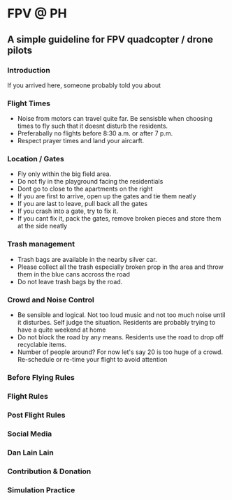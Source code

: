 # FPV @ PH
## A simple guideline for FPV quadcopter / drone pilots

### Introduction
If you arrived here, someone probably told you about 

### Flight Times
- Noise from motors can travel quite far. Be sensisble when choosing times to fly such that it doesnt disturb the residents. 
- Preferabally no flights before 8:30 a.m. or after 7 p.m. 
- Respect prayer times and land your aircarft. 

### Location / Gates 
- Fly only within the big field area. 
- Do not fly in the playground facing the residentials 
- Dont go to close to the apartments on the right
- If you are first to arrive, open up the gates and tie them neatly
- If you are last to leave, pull back all the gates
- If you crash into a gate, try to fix it. 
- If you cant fix it, pack the gates, remove broken pieces and store them at the side neatly

### Trash management
- Trash bags are available in the nearby silver car.  
- Please collect all the trash especially broken prop in the area and throw them in the blue cans accross the road
- Do not leave trash bags by the road. 

### Crowd and Noise Control
- Be sensible and logical. Not too loud music and not too much noise until it disturbes. Self judge the situation. Residents are probably trying to have a quite weekend at home
- Do not block the road by any means. Residents use the road to drop off recyclable items. 
- Number of people around? For now let's say 20 is too huge of a crowd. Re-schedule or re-time your flight to avoid attention

### Before Flying Rules

### Flight Rules

### Post Flight Rules

### Social Media 

### Dan Lain Lain

### Contribution & Donation

### Simulation Practice